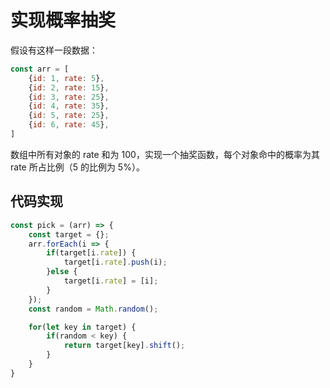 # 实现概率抽奖
假设有这样一段数据：
```javascript
const arr = [
    {id: 1, rate: 5},
    {id: 2, rate: 15},
    {id: 3, rate: 25},
    {id: 4, rate: 35},
    {id: 5, rate: 25},
    {id: 6, rate: 45},
]
```
数组中所有对象的 rate 和为 100，实现一个抽奖函数，每个对象命中的概率为其 rate 所占比例（5 的比例为 5%）。

## 代码实现
```javascript
const pick = (arr) => {
    const target = {};
    arr.forEach(i => {
        if(target[i.rate]) {
            target[i.rate].push(i);
        }else {
            target[i.rate] = [i];
        }
    });
    const random = Math.random();

    for(let key in target) {
        if(random < key) {
            return target[key].shift();
        }
    }
}
```